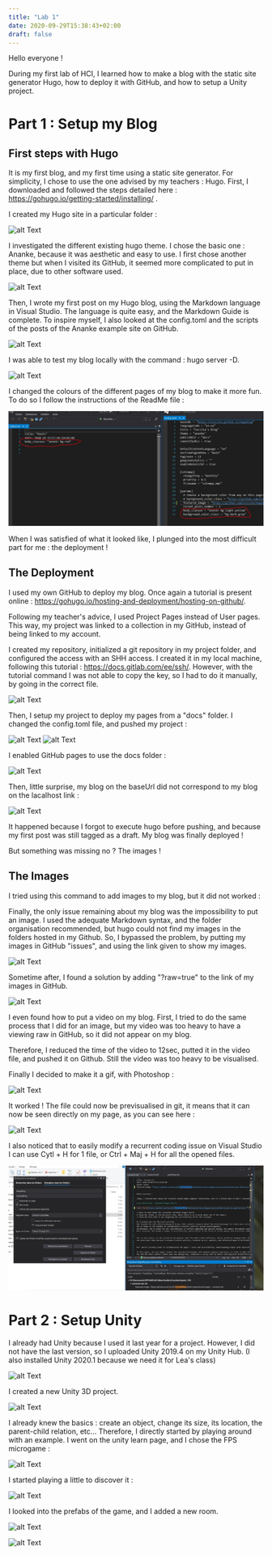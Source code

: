 ```yaml
---
title: "Lab 1"
date: 2020-09-29T15:38:43+02:00
draft: false
---
```


Hello everyone !

During my first lab of HCI, I learned how to make a blog with the static site generator Hugo, how to deploy it with GitHub, and how to setup a Unity project. 

# Part 1 : Setup my Blog 

## First steps with Hugo

It is my first blog, and my first time using a static site generator. 
For simplicity, I chose to use the one advised by my teachers : Hugo. 
First, I downloaded and followed the steps detailed here : https://gohugo.io/getting-started/installing/ .

I created my Hugo site in a particular folder :

![alt Text](https://user-images.githubusercontent.com/71452847/94617856-91475880-02aa-11eb-9285-4a46f4db9500.png "Creation of the site")

I investigated the different existing hugo theme. 
I chose the basic one : Ananke, because it was aesthetic and easy to use. 
I first chose another theme but when I visited its GitHub, it seemed more complicated to put in place, due to other software used.

![alt Text](https://user-images.githubusercontent.com/71452847/94617863-93a9b280-02aa-11eb-9311-f9c935f1fd7d.png "Ananke theme")

Then, I wrote my first post on my Hugo blog, using the Markdown language in Visual Studio. 
The language is quite easy, and the Markdown Guide is complete. 
To inspire myself, I also looked at the config.toml and the scripts of the posts of the Ananke example site on GitHub.

![alt Text](https://user-images.githubusercontent.com/71452847/95682644-b01ce780-0be6-11eb-9dfd-7cd1ed071046.png "Config.toml")

I was able to test my blog locally with the command : hugo server -D.

![alt Text](https://user-images.githubusercontent.com/71452847/95682659-ca56c580-0be6-11eb-987e-853bc8b2ab5d.png "Blog first draft")

I changed the colours of the different pages of my blog to make it more fun.
To do so I follow the instructions of the ReadMe file :

![alt Text](https://github.com/Ceici92/CeciliasBlog/blob/master/docs/images/Lab1/Colours.JPG?raw=true "Video")

When I was satisfied of what it looked like, I plunged into the most difficult part for me : the deployment ! 


## The Deployment

I used my own GitHub to deploy my blog. Once again a tutorial is present online : https://gohugo.io/hosting-and-deployment/hosting-on-github/.

Following my teacher's advice, I used Project Pages instead of User pages. This way, my project was linked to a collection in my GitHub, instead of being linked to my account.


I created my repository, initialized a git repository in my project folder, and configured the access with an SHH access. 
I created it in my local machine, following this tutorial : https://docs.gitlab.com/ee/ssh/.
However, with the tutorial command I was not able to copy the key, so I had to do it manually, by going in the correct file. 

![alt Text](https://user-images.githubusercontent.com/71452847/94617959-ba67e900-02aa-11eb-9447-54141d762552.png "Remote git repository")

Then, I setup my project to deploy my pages from a "docs" folder. 
I changed the config.toml file, and pushed my project :

![alt Text](https://user-images.githubusercontent.com/71452847/94617963-bc31ac80-02aa-11eb-8edc-b7d203abfe52.png "Commit")
![alt Text](https://user-images.githubusercontent.com/71452847/94617973-bf2c9d00-02aa-11eb-96d2-d5a50e236255.png "Push")

I enabled GitHub pages to use the docs folder :

![alt Text](https://user-images.githubusercontent.com/71452847/94617978-c0f66080-02aa-11eb-847c-ee6808abe634.png "Docs")

Then, little surprise, my blog on the baseUrl did not correspond to my blog on the lacalhost link :

![alt Text](https://user-images.githubusercontent.com/71452847/94617984-c2278d80-02aa-11eb-843a-74e0c798bf03.png "Execute")

It happened because I forgot to execute hugo before pushing, and because my first post was still tagged as a draft.
My blog was finally deployed !


But something was missing no ? The images !

## The Images

I tried using this command to add images to my blog, but it did not worked : 

Finally, the only issue remaining about my blog was the impossibility to put an image.
I used the adequate Markdown syntax, and the folder organisation recommended, but hugo could not find my images in the folders hosted in my Github.
So, I bypassed the problem, by putting my images in GitHub "issues", and using the link given to show my images.

![alt Text](https://user-images.githubusercontent.com/71452847/95682714-1144bb00-0be7-11eb-8df7-04f18e574e98.png "Issues")

Sometime after, I found a solution by adding "?raw=true" to the link of my images in GitHub. 

![alt Text](https://user-images.githubusercontent.com/71452847/95682585-397fea00-0be6-11eb-8d67-1feb51b35d00.png "Images")

I even found how to put a video on my blog. 
First, I tried to do the same process that I did for an image, but my video was too heavy to have a viewing raw in GitHub, so it did not appear on my blog.

Therefore, I reduced the time of the video to 12sec, putted it in the video file, and pushed it on Github. Still the video was too heavy to be visualised. 

Finally I decided to make it a gif, with Photoshop :

![alt Text](https://user-images.githubusercontent.com/71452847/95682577-31c04580-0be6-11eb-9e98-034b5e756476.png "Photoshop")

It worked ! The file could now be previsualised in git, it means that it can now be seen directly on my page, as you can see here :

![alt Text](https://github.com/Ceici92/CeciliasBlog/blob/master/docs/images/Lab3/Lab3.gif?raw=true "Video")

I also noticed that to easily modify a recurrent coding issue on Visual Studio I can use Cytl + H for 1 file, or Ctrl + Maj + H for all the opened files.

![alt Text](https://github.com/Ceici92/CeciliasBlog/blob/master/docs/images/Lab1/CtrlMajH.JPG?raw=true "Raccourcis Clavier")



# Part 2 : Setup Unity

I already had Unity because I used it last year for a project. However, I did not have the last version, so I uploaded Unity 2019.4 on my Unity Hub. (I also installed Unity 2020.1 because we need it for Lea's class)

![alt Text](https://user-images.githubusercontent.com/71452847/95072832-1d72d900-070c-11eb-8b71-978f17171248.JPG "Installing the new versions")

I created a new Unity 3D project.

![alt Text](https://user-images.githubusercontent.com/71452847/95072753-fa482980-070b-11eb-9dee-05c37cc2484c.JPG "New 3D Project")

I already knew the basics : create an object, change its size, its location, the parent-child relation, etc... Therefore, I directly started by playing around with an example.
I went on the unity learn page, and I chose the FPS microgame :

![alt Text](https://user-images.githubusercontent.com/71452847/95072755-fae0c000-070b-11eb-95f2-53562e6afca3.JPG "FPS Microgame")

I started playing a little to discover it :

![alt Text](https://user-images.githubusercontent.com/71452847/95072758-fb795680-070b-11eb-8dad-ff97d06654a8.png "Play")

I looked into the prefabs of the game, and I added a new room.

![alt Text](https://user-images.githubusercontent.com/71452847/95072759-fb795680-070b-11eb-8d19-216f305b1d84.png "Prefabs")

![alt Text](https://user-images.githubusercontent.com/71452847/95072750-f9af9300-070b-11eb-9782-ad07664fffb8.png "Room")
